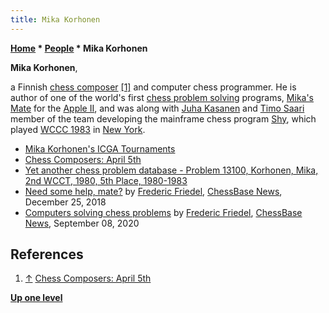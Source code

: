 ```yaml
---
title: Mika Korhonen
---
```

**[Home](Home "Home") \* [People](People "People") \* Mika Korhonen**


**Mika Korhonen**,  

a Finnish [chess composer](Category:Chess_Composer "Category:Chess Composer") <a id="cite-note-1" href="#cite-ref-1">[1]</a> and computer chess programmer. 
He is author of one of the world's first [chess problem solving](Category:Problem "Category:Problem") programs, [Mika's Mate](index.php?title=Mika%27s_Mate&action=edit&redlink=1 "Mika's Mate (page does not exist)") for the [Apple II](Apple_II "Apple II"), 
and was along with [Juha Kasanen](Juha_Kasanen "Juha Kasanen") and [Timo Saari](Timo_Saari "Timo Saari") member of the team developing the mainframe chess program [Shy](Shy "Shy"), which played [WCCC 1983](WCCC_1983 "WCCC 1983") in [New York](https://en.wikipedia.org/wiki/New_York_City).






* [Mika Korhonen's ICGA Tournaments](https://www.game-ai-forum.org/icga-tournaments/person.php?id=449)
* [Chess Composers: April 5th](http://chesscomposers.blogspot.de/2012/04/april-5th.html)
* [Yet another chess problem database - Problem 13100, Korhonen, Mika, 2nd WCCT, 1980, 5th Place, 1980-1983](https://www.yacpdb.org/#13100)
* [Need some help, mate?](https://en.chessbase.com/post/need-some-help-mate) by [Frederic Friedel](Frederic_Friedel "Frederic Friedel"), [ChessBase News](ChessBase "ChessBase"), December 25, 2018
* [Computers solving chess problems](https://en.chessbase.com/post/computers-solving-chess-problems) by [Frederic Friedel](Frederic_Friedel "Frederic Friedel"), [ChessBase News](ChessBase "ChessBase"), September 08, 2020


## References


1. <a id="cite-ref-1" href="#cite-note-1">↑</a> [Chess Composers: April 5th](http://chesscomposers.blogspot.de/2012/04/april-5th.html)

**[Up one level](People "People")**







 
